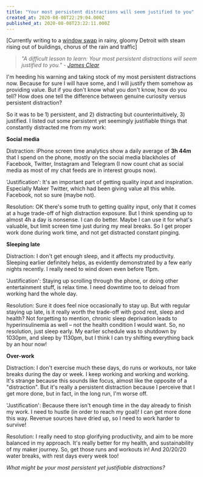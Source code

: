```yaml
---
title: "Your most persistent distractions will seem justified to you"
created_at: 2020-08-08T22:29:04.000Z
published_at: 2020-08-08T23:22:11.000Z
---
```

\[Currently writing to a [window swap](https://window-swap.com/window) in rainy, gloomy Detroit with steam rising out of buildings, chorus of the rain and traffic\]

  

> _"A difficult lesson to learn: Your most persistent distractions will seem justified to you." -_ [_James Clear_](https://jamesclear.com/3-2-1/august-6-2020)

  

I'm heeding his warning and taking stock of my most persistent distractions now. Because for sure I will have some, and I will justify them somehow as providing value. But if you don't know what you don't know, how do you tell? How does one tell the difference between genuine curiosity versus persistent distraction? 

  

So it was to be 1) persistent, and 2) distracting but counterintuitively, 3) justified. I listed out some persistent yet seemingly justifiable things that constantly distracted me from my work:

  

**Social media**

Distraction: iPhone screen time analytics show a daily average of **3h 44m** that I spend on the phone, mostly on the social media blackholes of Facebook, Twitter, Instagram and Telegram (I now count chat as social media as most of my chat feeds are in interest groups now).

'Justification': It's an important part of getting quality input and inspiration. Especially Maker Twitter, which had been giving value all this while. Facebook, not so sure (maybe not). 

Resolution: OK there's some truth to getting quality input, only that it comes at a huge trade-off of high distraction exposure. But I think spending up to almost 4h a day is nonsense. I can do better. Maybe I can use it for what's valuable, but limit screen time just during my meal breaks. So I get proper work done during work time, and not get distracted constant pinging.

  

**Sleeping late**

Distraction: I don't get enough sleep, and it affects my productivity. Sleeping earlier definitely helps, as evidently demonstrated by a few early nights recently. I really need to wind down even before 11pm.  

'Justification': Staying up scrolling through the phone, or doing other entertainment stuff, is relax time. I need downtime too to deload from working hard the whole day.

Resolution: Sure it does feel nice occasionally to stay up. But with regular staying up late, is it really worth the trade-off with good rest, sleep and health? Not forgetting to mention, chronic sleep deprivation leads to hyperinsulinemia as well – not the health condition I would want. So, no resolution, just sleep early. My earlier schedule was to shutdown by 1030pm, and sleep by 1130pm, but I think I can try shifting everything back by an hour now! 

  

**Over-work**

Distraction: I don't exercise much these days, do runs or workouts, nor take breaks during the day or week. I keep working and working and working. It's strange because this sounds like focus, almost like the opposite of a "distraction". But it's really a persistent distraction because I perceive that I get more done, but in fact, in the long run, I'm worse off.

'Justification': Because there isn't enough time in the day already to finish my work. I need to hustle (in order to reach my goal)! I can get more done this way. Revenue sources have dried up, so I need to work harder to survive!

Resolution: I really need to stop glorifying productivity, and aim to be more balanced in my approach. It's really better for my health, and sustainability of my maker journey. So, get those runs and workouts in! And 20/20/20 water breaks, with rest days every week too! 

  

_What might be your most persistent yet justifiable distractions?_
